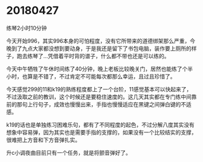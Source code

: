 # 20180427

练琴2小时10分钟

今天开始996，其实996本身的可怕程度，没有它所带来的道德绑架那么严重，今晚到了九点大家都没想到要动身，于是我还是留下了书包电脑，装作要上厕所的样子，跑去练琴了...凭借着平时背的谱子，什么都不带也还是可以练的。

今天中午牺牲了午休时间练了40分钟，晚上老板比较晚关门，居然也能练了个半小时，也算是不错了，不过肯定不可能每次都那么幸运，且过且珍惜了。

今天感觉299的11和k19的熟练程度都上了一个台阶，11感觉基本可以快起来了，不过汲取之前的教训，这个时候还是要稳住速度的。这几天其实都在专门练中间靠前的那句上行句子，成效也慢慢出来，手指也慢慢适应在黑键之间弹白键的不适感。

k19的话也是单独练习困难乐句，都有了不同程度的起色，不过分解八度其实没有想象中容易弹，因为其实也是需要手指的支撑的，如果没有一个比较结实的支撑，很难把上方音和下方音弹扎实。

升c小调夜曲目前只有一个任务，就是将颤音弹好了。
